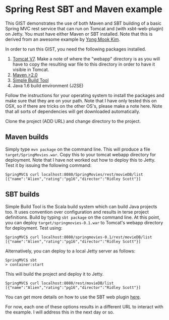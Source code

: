 # Spring Rest SBT and Maven example

This GIST demonstrates the use of both Maven and SBT building of a basic Spring MVC rest service that can run on Tomcat and (with xsbt-web-plugin) on Jetty. You must have either Maven or SBT installed. Note that this is derived from an awesome example by [Yong Mook Kim](http://www.mkyong.com/).

In order to run this GIST, you need the following packages installed.

1. [Tomcat V7](http://tomcat.apache.org/). Make a note of where the "webapp" directory is as you will have to copy the resulting war file to this directory in order to have it visible in Tomcat. 
2. [Maven >2.0](http://maven.apache.org) 
3. [Simple Build Tool](https://github.com/harrah/xsbt)
4. Java 1.6 build environment (J2SE)

Follow the instructions for your operating system to install the packages and make sure that they are on your path. Note that I have only tested this on OSX, so if there are tricks on the other OS's, please make a note here. Note that all sorts of dependencies will get downloaded automatically.

Clone the project (ADD URL) and change directory to the project.

## Maven builds
Simply type `mvn package` on the command line. This will produce a file `target/SpringMovies.war`. Copy this to your tomcat webapp directory for deployment. Note that I have not worked out how to deploy this to Jetty. Test it by issuing the following command:
```
SpringMVC$ curl localhost:8080/SpringMovies/rest/movieDB/list
[{"name":"Alien","rating":"pg16","director":"Ridley Scott"}]
```

## SBT builds
Simple Build Tool is the Scala build system which can build Java projects too. It uses convention over configuration and results in terse project definitions. Build by typing `sbt package` on the command line. At this point, you can deploy `target/springmovies-0.1.war` to Tomcat's webapp directory for deployment. Test using:
```
SpringMVC$ curl localhost:8080/springmovies-0.1/rest/movieDB/list
[{"name":"Alien","rating":"pg16","director":"Ridley Scott"}]
```

Alternatively, you can deploy to a local Jetty server as follows:

```
SpringMVC$ sbt
> container:start
```
This will build the project and deploy it to Jetty. 
```
SpringMVC$ curl localhost:8080/rest/movieDB/list
[{"name":"Alien","rating":"pg16","director":"Ridley Scott"}]
```

You can get more details on how to use the SBT web plugin [here](https://github.com/siasia/xsbt-web-plugin/wiki).

For now, each one of these options results in a different URL to interact with the example. I will address this in the next day or so.
